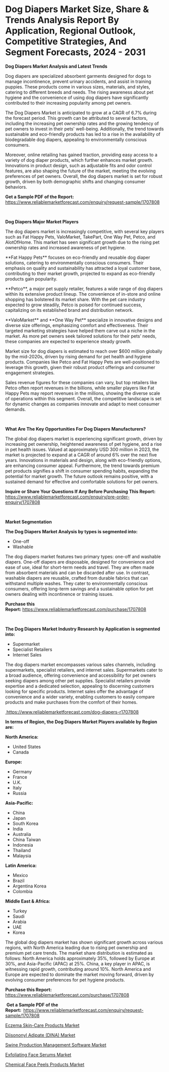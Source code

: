 <p><h1>Dog Diapers Market Size, Share & Trends Analysis Report By Application, Regional Outlook, Competitive Strategies, And Segment Forecasts, 2024 - 2031</h1></p><p><strong>Dog Diapers Market Analysis and Latest Trends</strong></p>
<p><p>Dog diapers are specialized absorbent garments designed for dogs to manage incontinence, prevent urinary accidents, and assist in training puppies. These products come in various sizes, materials, and styles, catering to different breeds and needs. The rising awareness about pet hygiene and the convenience of using dog diapers have significantly contributed to their increasing popularity among pet owners.</p><p>The Dog Diapers Market is anticipated to grow at a CAGR of 6.7% during the forecast period. This growth can be attributed to several factors, including the increasing pet ownership rates and the growing tendency of pet owners to invest in their pets' well-being. Additionally, the trend towards sustainable and eco-friendly products has led to a rise in the availability of biodegradable dog diapers, appealing to environmentally conscious consumers.</p><p>Moreover, online retailing has gained traction, providing easy access to a variety of dog diaper products, which further enhances market growth. Innovations in product design, such as adjustable fits and odor control features, are also shaping the future of the market, meeting the evolving preferences of pet owners. Overall, the dog diapers market is set for robust growth, driven by both demographic shifts and changing consumer behaviors.</p></p>
<p><strong>Get a Sample PDF of the Report:&nbsp;</strong> <a href="https://www.reliablemarketforecast.com/enquiry/request-sample/1707808?utm_campaign=1495&utm_medium=2&utm_source=Github&utm_content=ia&utm_term=13102024&utm_id=dog-diapers">https://www.reliablemarketforecast.com/enquiry/request-sample/1707808</a></p>
<p>&nbsp;</p>
<p><strong>Dog Diapers Major Market Players</strong></p>
<p><p>The dog diapers market is increasingly competitive, with several key players such as Fat Happy Pets, ValoMarket, TakePart, One Way Pet, Petco, and AlotOfHome. This market has seen significant growth due to the rising pet ownership rates and increased awareness of pet hygiene.</p><p>**Fat Happy Pets** focuses on eco-friendly and reusable dog diaper solutions, catering to environmentally conscious consumers. Their emphasis on quality and sustainability has attracted a loyal customer base, contributing to their market growth, projected to expand as eco-friendly products gain popularity.</p><p>**Petco**, a major pet supply retailer, features a wide range of dog diapers within its extensive product lineup. The convenience of in-store and online shopping has bolstered its market share. With the pet care industry expected to grow steadily, Petco is poised for continued success, capitalizing on its established brand and distribution network.</p><p>**ValoMarket** and **One Way Pet** specialize in innovative designs and diverse size offerings, emphasizing comfort and effectiveness. Their targeted marketing strategies have helped them carve out a niche in the market. As more pet owners seek tailored solutions for their pets’ needs, these companies are expected to experience steady growth.</p><p>Market size for dog diapers is estimated to reach over $600 million globally by the mid-2020s, driven by rising demand for pet health and hygiene products. Companies like Petco and Fat Happy Pets are well-positioned to leverage this growth, given their robust product offerings and consumer engagement strategies.</p><p>Sales revenue figures for these companies can vary, but top retailers like Petco often report revenues in the billions, while smaller players like Fat Happy Pets may report revenues in the millions, showing the diverse scale of operations within this segment. Overall, the competitive landscape is set for dynamic changes as companies innovate and adapt to meet consumer demands.</p></p>
<p>&nbsp;</p>
<p><strong>What Are The Key Opportunities For Dog Diapers Manufacturers?</strong></p>
<p><p>The global dog diapers market is experiencing significant growth, driven by increasing pet ownership, heightened awareness of pet hygiene, and a rise in pet health issues. Valued at approximately USD 300 million in 2023, the market is projected to expand at a CAGR of around 6% over the next five years. Innovations in materials and design, along with eco-friendly options, are enhancing consumer appeal. Furthermore, the trend towards premium pet products signifies a shift in consumer spending habits, expanding the potential for market growth. The future outlook remains positive, with a sustained demand for effective and comfortable solutions for pet owners.</p></p>
<p><strong>Inquire or Share Your Questions If Any Before Purchasing This Report:</strong> <a href="https://www.reliablemarketforecast.com/enquiry/pre-order-enquiry/1707808?utm_campaign=1495&utm_medium=2&utm_source=Github&utm_content=ia&utm_term=13102024&utm_id=dog-diapers">https://www.reliablemarketforecast.com/enquiry/pre-order-enquiry/1707808</a></p>
<p>&nbsp;</p>
<p><strong>Market Segmentation</strong></p>
<p><strong>The Dog Diapers Market Analysis by types is segmented into:</strong></p>
<p><ul><li>One-off</li><li>Washable</li></ul></p>
<p><p>The dog diapers market features two primary types: one-off and washable diapers. One-off diapers are disposable, designed for convenience and ease of use, ideal for short-term needs and travel. They are often made from absorbent materials and can be discarded after use. In contrast, washable diapers are reusable, crafted from durable fabrics that can withstand multiple washes. They cater to environmentally conscious consumers, offering long-term savings and a sustainable option for pet owners dealing with incontinence or training issues.</p></p>
<p><strong>Purchase this Report:&nbsp;</strong><a href="https://www.reliablemarketforecast.com/purchase/1707808?utm_campaign=1495&utm_medium=2&utm_source=Github&utm_content=ia&utm_term=13102024&utm_id=dog-diapers">https://www.reliablemarketforecast.com/purchase/1707808</a></p>
<p>&nbsp;</p>
<p><strong>The Dog Diapers Market Industry Research by Application is segmented into:</strong></p>
<p><ul><li>Supermarket</li><li>Specialist Retailers</li><li>Internet Sales</li></ul></p>
<p><p>The dog diapers market encompasses various sales channels, including supermarkets, specialist retailers, and internet sales. Supermarkets cater to a broad audience, offering convenience and accessibility for pet owners seeking diapers among other pet supplies. Specialist retailers provide expertise and a dedicated selection, appealing to discerning customers looking for specific products. Internet sales offer the advantage of convenience and a wider variety, enabling customers to easily compare products and make purchases from the comfort of their homes.</p></p>
<p><a href="https://www.reliablemarketforecast.com/dog-diapers-r1707808?utm_campaign=1495&utm_medium=2&utm_source=Github&utm_content=ia&utm_term=13102024&utm_id=dog-diapers">&nbsp;https://www.reliablemarketforecast.com/dog-diapers-r1707808</a></p>
<p><strong>In terms of Region, the Dog Diapers Market Players available by Region are:</strong></p>
<p>
    <p> <strong> North America: </strong>
        <ul>
            <li>United States</li>
            <li>Canada</li>
        </ul>
        </p> 
    <p> <strong> Europe: </strong>
        <ul>
            <li>Germany</li>
            <li>France</li>
            <li>U.K.</li>
            <li>Italy</li>
            <li>Russia</li>
        </ul>
        </p> 
    <p> <strong> Asia-Pacific: </strong>
        <ul>
            <li>China</li>
            <li>Japan</li>
            <li>South Korea</li>
            <li>India</li>
            <li>Australia</li>
            <li>China Taiwan</li>
            <li>Indonesia</li>
            <li>Thailand</li>
            <li>Malaysia</li>
        </ul>
        </p> 
    <p> <strong> Latin America: </strong>
        <ul>
            <li>Mexico</li>
            <li>Brazil</li>
            <li>Argentina Korea</li>
            <li>Colombia</li>
        </ul>
        </p> 
    <p> <strong> Middle East & Africa: </strong>
        <ul>
            <li>Turkey</li>
            <li>Saudi</li>
            <li>Arabia</li>
            <li>UAE</li>
            <li>Korea</li>
        </ul>
    </p>
    </p>
<p><p>The global dog diapers market has shown significant growth across various regions, with North America leading due to rising pet ownership and premium pet care trends. The market share distribution is estimated as follows: North America holds approximately 35%, followed by Europe at 30%, and Asia-Pacific (APAC) at 25%. China, a key player in APAC, is witnessing rapid growth, contributing around 10%. North America and Europe are expected to dominate the market moving forward, driven by evolving consumer preferences for pet hygiene products.</p></p>
<p><strong>Purchase this Report: </strong><a href="https://www.reliablemarketforecast.com/purchase/1707808?utm_campaign=1495&utm_medium=2&utm_source=Github&utm_content=ia&utm_term=13102024&utm_id=dog-diapers">https://www.reliablemarketforecast.com/purchase/1707808</a></p>
<p>&nbsp;<strong>Get a Sample PDF of the Report:&nbsp;&nbsp;</strong><a href="https://www.reliablemarketforecast.com/enquiry/request-sample/1707808?utm_campaign=1495&utm_medium=2&utm_source=Github&utm_content=ia&utm_term=13102024&utm_id=dog-diapers">https://www.reliablemarketforecast.com/enquiry/request-sample/1707808</a></p>
<p><strong></strong></p>
<p><p><a href="https://www.linkedin.com/pulse/eczema-skin-care-products-market-size-type-lotions-ointmentscleansersdetergentshumidifiersothers-buc6c?utm_campaign=1495&utm_medium=2&utm_source=Github&utm_content=ia&utm_term=13102024&utm_id=dog-diapers">Eczema Skin-Care Products Market</a></p><p><a href="https://www.linkedin.com/pulse/diisononyl-adipate-dina-market-outlook-share-analysis-w49ze?utm_campaign=1495&utm_medium=2&utm_source=Github&utm_content=ia&utm_term=13102024&utm_id=dog-diapers">Diisononyl Adipate (DINA) Market</a></p><p><a href="https://github.com/abbislposival/Market-Research-Report-List-1/blob/main/swine-production-management-software-market.md?utm_campaign=1495&utm_medium=2&utm_source=Github&utm_content=ia&utm_term=13102024&utm_id=dog-diapers">Swine Production Management Software Market</a></p><p><a href="https://www.linkedin.com/pulse/influencing-factors-exfoliating-face-serums-market-insights-ttiyc?utm_campaign=1495&utm_medium=2&utm_source=Github&utm_content=ia&utm_term=13102024&utm_id=dog-diapers">Exfoliating Face Serums Market</a></p><p><a href="https://www.linkedin.com/pulse/chemical-face-peels-products-market-indicators-size-regional-c4r5c?utm_campaign=1495&utm_medium=2&utm_source=Github&utm_content=ia&utm_term=13102024&utm_id=dog-diapers">Chemical Face Peels Products Market</a></p></p>